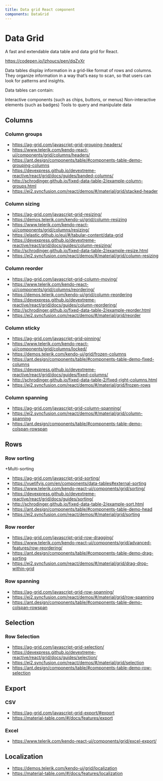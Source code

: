 ```yaml
---
title: Data grid React component
components: DataGrid
---
```


# Data Grid

<p class="description">A fast and extendable data table and data grid for React.</p>

https://codepen.io/lzhoucs/pen/dqZvXr

Data tables display information in a grid-like format of rows and columns. They organize information in a way that’s easy to scan, so that users can look for patterns and insights.

Data tables can contain:

Interactive components (such as chips, buttons, or menus)
Non-interactive elements (such as badges)
Tools to query and manipulate data

## Columns

### Column groups

- https://ag-grid.com/javascript-grid-grouping-headers/
- https://www.telerik.com/kendo-react-ui/components/grid/columns/headers/
- https://ant.design/components/table/#components-table-demo-grouping-columns
- https://devexpress.github.io/devextreme-reactive/react/grid/docs/guides/banded-columns/
- http://schrodinger.github.io/fixed-data-table-2/example-column-groups.html
- https://ej2.syncfusion.com/react/demos/#/material/grid/stacked-header

### Column sizing

- https://ag-grid.com/javascript-grid-resizing/
- https://demos.telerik.com/kendo-ui/grid/column-resizing
- https://www.telerik.com/kendo-react-ui/components/grid/columns/resizing/
- https://elastic.github.io/eui/#/tabular-content/data-grid
- https://devexpress.github.io/devextreme-reactive/react/grid/docs/guides/column-resizing/
- http://schrodinger.github.io/fixed-data-table-2/example-resize.html
- https://ej2.syncfusion.com/react/demos/#/material/grid/column-resizing

### Column reorder

- https://ag-grid.com/javascript-grid-column-moving/
- https://www.telerik.com/kendo-react-ui/components/grid/columns/reordering/
- https://demos.telerik.com/kendo-ui/grid/column-reordering
- https://devexpress.github.io/devextreme-reactive/react/grid/docs/guides/column-reordering/
- http://schrodinger.github.io/fixed-data-table-2/example-reorder.html
- https://ej2.syncfusion.com/react/demos/#/material/grid/reorder

### Column sticky

- https://ag-grid.com/javascript-grid-pinning/
- https://www.telerik.com/kendo-react-ui/components/grid/columns/locked/
- https://demos.telerik.com/kendo-ui/grid/frozen-columns
- https://ant.design/components/table/#components-table-demo-fixed-columns
- https://devexpress.github.io/devextreme-reactive/react/grid/docs/guides/fixed-columns/
- http://schrodinger.github.io/fixed-data-table-2/fixed-right-columns.html
- https://ej2.syncfusion.com/react/demos/#/material/grid/frozen-rows

### Column spanning

- https://ag-grid.com/javascript-grid-column-spanning/
- https://ej2.syncfusion.com/react/demos/#/material/grid/column-spanning
- https://ant.design/components/table/#components-table-demo-colspan-rowspan

## Rows

### Row sorting

+Multi-sorting

- https://ag-grid.com/javascript-grid-sorting/
- https://vuetifyjs.com/en/components/data-tables#external-sorting
- https://www.telerik.com/kendo-react-ui/components/grid/sorting/
- https://devexpress.github.io/devextreme-reactive/react/grid/docs/guides/sorting/
- http://schrodinger.github.io/fixed-data-table-2/example-sort.html
- https://ant.design/components/table/#components-table-demo-head
- https://ej2.syncfusion.com/react/demos/#/material/grid/sorting

### Row reorder

- https://ag-grid.com/javascript-grid-row-dragging/
- https://www.telerik.com/kendo-react-ui/components/grid/advanced-features/row-reordering/
- https://ant.design/components/table/#components-table-demo-drag-sorting
- https://ej2.syncfusion.com/react/demos/#/material/grid/drag-drop-within-grid

### Row spanning

- https://ag-grid.com/javascript-grid-row-spanning/
- https://ej2.syncfusion.com/react/demos/#/material/grid/row-spanning
- https://ant.design/components/table/#components-table-demo-colspan-rowspan

## Selection

### Row Selection

- https://ag-grid.com/javascript-grid-selection/
- https://devexpress.github.io/devextreme-reactive/react/grid/docs/guides/selection/
- https://ej2.syncfusion.com/react/demos/#/material/grid/selection
- https://ant.design/components/table/#components-table-demo-row-selection

## Export

### CSV

- https://ag-grid.com/javascript-grid-export/#export
- https://material-table.com/#/docs/features/export

### Excel

- https://www.telerik.com/kendo-react-ui/components/grid/excel-export/

## Localization

- https://demos.telerik.com/kendo-ui/grid/localization
- https://material-table.com/#/docs/features/localization
